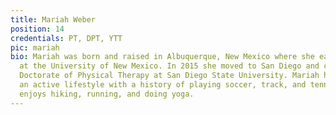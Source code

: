 ```yaml
---
title: Mariah Weber
position: 14
credentials: PT, DPT, YTT
pic: mariah
bio: Mariah was born and raised in Albuquerque, New Mexico where she earned her bachelors
  at the University of New Mexico. In 2015 she moved to San Diego and completed her
  Doctorate of Physical Therapy at San Diego State University. Mariah has always lived
  an active lifestyle with a history of playing soccer, track, and tennis. She now
  enjoys hiking, running, and doing yoga.
---
```


